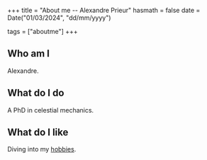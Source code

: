 +++
title = "About me -- Alexandre Prieur"
hasmath = false
date = Date("01/03/2024", "dd/mm/yyyy")

tags = ["aboutme"]
+++

## Who am I

Alexandre.

## What do I do

A PhD in celestial mechanics.

## What do I like

Diving into my [hobbies](/hobbies).
